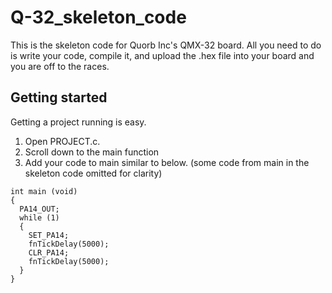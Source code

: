 # Q-32_skeleton_code
This is the skeleton code for Quorb Inc's QMX-32 board.  All you need to do is write your code, compile it, and upload the .hex file into your board and you are off to the races.  

## Getting started
Getting a project running is easy.  
1. Open PROJECT.c.
2. Scroll down to the main function
3. Add your code to main similar to below. (some code from main in the skeleton code omitted for clarity)

```
int main (void)
{
  PA14_OUT;
  while (1)
  {
    SET_PA14;
    fnTickDelay(5000);
    CLR_PA14;
    fnTickDelay(5000);
  }
}
```
